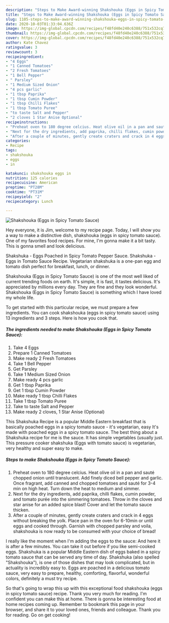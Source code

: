 ```yaml
---
description: "Steps to Make Award-winning Shakshouka (Eggs in Spicy Tomato Sauce)"
title: "Steps to Make Award-winning Shakshouka (Eggs in Spicy Tomato Sauce)"
slug: 1105-steps-to-make-award-winning-shakshouka-eggs-in-spicy-tomato-sauce
date: 2020-10-03T01:33:04.636Z
image: https://img-global.cpcdn.com/recipes/f48fd40e240c6388/751x532cq70/shakshouka-eggs-in-spicy-tomato-sauce-recipe-main-photo.jpg
thumbnail: https://img-global.cpcdn.com/recipes/f48fd40e240c6388/751x532cq70/shakshouka-eggs-in-spicy-tomato-sauce-recipe-main-photo.jpg
cover: https://img-global.cpcdn.com/recipes/f48fd40e240c6388/751x532cq70/shakshouka-eggs-in-spicy-tomato-sauce-recipe-main-photo.jpg
author: Kate Chavez
ratingvalue: 3
reviewcount: 3
recipeingredient:
- "4 Eggs"
- "1 Canned Tomatoes"
- "2 Fresh Tomatoes"
- "1 Bell Pepper"
- " Parsley"
- "1 Medium Sized Onion"
- "4 pcs garlic"
- "1 tbsp Paprika"
- "1 tbsp Cumin Powder"
- "1 tbsp Chilli Flakes"
- "1 tbsp Tomato Puree"
- "to taste Salt and Pepper"
- "2 cloves 1 Star Anise Optional"
recipeinstructions:
- "Preheat oven to 180 degree celcius. Heat olive oil in a pan and sauté chopped onion until translucent. Add finely diced bell pepper and garlic. Once fragrant, add canned and chopped tomatoes and sauté for 3-4 min on high heat. Turn down the heat to medium and simmer."
- "Next for the dry ingredients, add paprika, chilli flakes, cumin powder, and tomato purée into the simmering tomatoes. Throw in the cloves and star anise for an added spice blast! Cover and let the tomato sauce thicken."
- "After a couple of minutes, gently create craters and crack in 4 eggs without breaking the yolk. Place pan in the oven for 6-10min or until eggs and cooked through. Garnish with chopped parsley and voila, shakshouka is now ready to be consumed with your choice of bread!"
categories:
- Recipe
tags:
- shakshouka
- eggs
- in

katakunci: shakshouka eggs in 
nutrition: 125 calories
recipecuisine: American
preptime: "PT28M"
cooktime: "PT31M"
recipeyield: "2"
recipecategory: Lunch

---
```



![Shakshouka (Eggs in Spicy Tomato Sauce)](https://img-global.cpcdn.com/recipes/f48fd40e240c6388/751x532cq70/shakshouka-eggs-in-spicy-tomato-sauce-recipe-main-photo.jpg)

Hey everyone, it is Jim, welcome to my recipe page. Today, I will show you a way to make a distinctive dish, shakshouka (eggs in spicy tomato sauce). One of my favorites food recipes. For mine, I'm gonna make it a bit tasty. This is gonna smell and look delicious.

Shakshuka - Eggs Poached in Spicy Tomato Pepper Sauce. Shakshuka - Eggs in Tomato Sauce Recipe. Vegetarian shakshuka is a one-pan egg and tomato dish perfect for breakfast, lunch, or dinner.

Shakshouka (Eggs in Spicy Tomato Sauce) is one of the most well liked of current trending foods on earth. It's simple, it is fast, it tastes delicious. It's appreciated by millions every day. They are fine and they look wonderful. Shakshouka (Eggs in Spicy Tomato Sauce) is something which I have loved my whole life.


To get started with this particular recipe, we must prepare a few ingredients. You can cook shakshouka (eggs in spicy tomato sauce) using 13 ingredients and 3 steps. Here is how you cook that.

<!--inarticleads1-->

##### The ingredients needed to make Shakshouka (Eggs in Spicy Tomato Sauce):

1. Take 4 Eggs
1. Prepare 1 Canned Tomatoes
1. Make ready 2 Fresh Tomatoes
1. Take 1 Bell Pepper
1. Get  Parsley
1. Take 1 Medium Sized Onion
1. Make ready 4 pcs garlic
1. Get 1 tbsp Paprika
1. Get 1 tbsp Cumin Powder
1. Make ready 1 tbsp Chilli Flakes
1. Take 1 tbsp Tomato Puree
1. Take to taste Salt and Pepper
1. Make ready 2 cloves, 1 Star Anise (Optional)


This Shakshuka Recipe is a popular Middle Eastern breakfast that is basically poached eggs in a spicy tomato sauce - it&#39;s vegetarian, easy It&#39;s made with poached eggs in a spicy tomato sauce. The best thing about a Shakshuka recipe for me is the sauce. It has simple vegetables (usually just. This pressure cooker shakshuka (Eggs with tomato sauce) is vegetarian, very healthy and super easy to make. 

<!--inarticleads2-->

##### Steps to make Shakshouka (Eggs in Spicy Tomato Sauce):

1. Preheat oven to 180 degree celcius. Heat olive oil in a pan and sauté chopped onion until translucent. Add finely diced bell pepper and garlic. Once fragrant, add canned and chopped tomatoes and sauté for 3-4 min on high heat. Turn down the heat to medium and simmer.
1. Next for the dry ingredients, add paprika, chilli flakes, cumin powder, and tomato purée into the simmering tomatoes. Throw in the cloves and star anise for an added spice blast! Cover and let the tomato sauce thicken.
1. After a couple of minutes, gently create craters and crack in 4 eggs without breaking the yolk. Place pan in the oven for 6-10min or until eggs and cooked through. Garnish with chopped parsley and voila, shakshouka is now ready to be consumed with your choice of bread!


I really like the moment when I&#39;m adding the eggs to the sauce: And here it is after a few minutes. You can take it out before if you like semi-cooked eggs. Shakshuka is a popular Middle Eastern dish of eggs baked in a spicy tomato sauce that can be served any time of day. Shakshuka (also spelled &#34;Shakshouka&#34;), is one of those dishes that may look complicated, but in actuality is incredibly easy to. Eggs are poached in a delicious tomato sauce, very easy to prepare, healthy, comforting, flavorful, wonderful colors, definitely a must try recipe. 

So that's going to wrap this up with this exceptional food shakshouka (eggs in spicy tomato sauce) recipe. Thank you very much for reading. I'm confident you can make this at home. There is gonna be interesting food at home recipes coming up. Remember to bookmark this page in your browser, and share it to your loved ones, friends and colleague. Thank you for reading. Go on get cooking!
